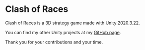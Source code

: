 # Clash of Races

Clash of Races is a 3D strategy game made with [Unity 2020.3.22](https://unity3d.com/unity/whats-new/2020.3.22). 

You can find my other Unity projects at my [GitHub page](https://github.com/ozaneski13).

Thank you for your contributions and your time.
